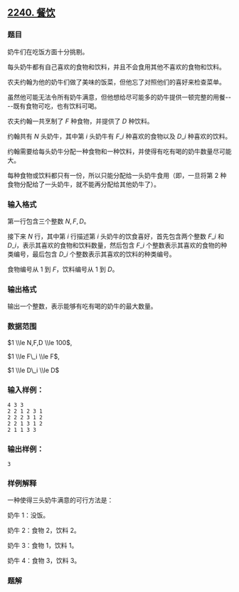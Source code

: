 ## [2240\. 餐饮](https://www.acwing.com/problem/content/2242/)

### 题目

奶牛们在吃饭方面十分挑剔。

每头奶牛都有自己喜欢的食物和饮料，并且不会食用其他不喜欢的食物和饮料。

农夫约翰为他的奶牛们做了美味的饭菜，但他忘了对照他们的喜好来检查菜单。

虽然他可能无法令所有奶牛满意，但他想给尽可能多的奶牛提供一顿完整的用餐----既有食物可吃，也有饮料可喝。

农夫约翰一共烹制了 $F$ 种食物，并提供了 $D$ 种饮料。

约翰共有 $N$ 头奶牛，其中第 $i$ 头奶牛有 $F\_i$ 种喜欢的食物以及 $D\_i$ 种喜欢的饮料。

约翰需要给每头奶牛分配一种食物和一种饮料，并使得有吃有喝的奶牛数量尽可能大。

每种食物或饮料都只有一份，所以只能分配给一头奶牛食用（即，一旦将第 $2$ 种食物分配给了一头奶牛，就不能再分配给其他奶牛了）。

### 输入格式

第一行包含三个整数 $N,F,D$。

接下来 $N$ 行，其中第 $i$ 行描述第 $i$ 头奶牛的饮食喜好，首先包含两个整数 $F\_i$ 和 $D\_i$，表示其喜欢的食物和饮料数量，然后包含 $F\_i$ 个整数表示其喜欢的食物的种类编号，最后包含 $D\_i$ 个整数表示其喜欢的饮料的种类编号。

食物编号从 $1$ 到 $F$，饮料编号从 $1$ 到 $D$。

### 输出格式

输出一个整数，表示能够有吃有喝的奶牛的最大数量。

### 数据范围

$1 \\le N,F,D \\le 100$,

$1 \\le F\_i \\le F$,

$1 \\le D\_i \\le D$

### 输入样例：

```
4 3 3
2 2 1 2 3 1
2 2 2 3 1 2
2 2 1 3 1 2
2 1 1 3 3
```

### 输出样例：

```
3
```

### 样例解释

一种使得三头奶牛满意的可行方法是：

奶牛 $1$：没饭。

奶牛 $2$：食物 $2$，饮料 $2$。

奶牛 $3$：食物 $1$，饮料 $1$。

奶牛 $4$：食物 $3$，饮料 $3$。

### 题解

